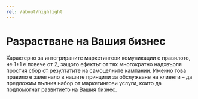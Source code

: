 ```yaml
---
rel: /about/highlight
---
```

# Разрастване на Вашия бизнес
Характерно за интегрираните маркетингови комуникации е правилото, че 1+1 е повече от 2, защото ефектът от тях многократно надхвърля простия сбор от резултатите на самоцелните кампании. Именно това правило е залегнало в нашите принципи за обслужване на клиенти – да предложим пълния набор от маркетингови услуги, които да подпомогнат развитието на Вашия бизнес.